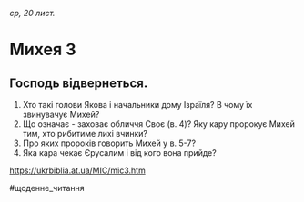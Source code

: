 
_ср, 20 лист._

# Михея 3

## Господь відвернеться.
1. Хто такі голови Якова і начальники дому Ізраїля? В чому їх звинувачує Михей?
2. Що означає - заховає обличчя Своє (в. 4)? Яку кару пророкує Михей тим, хто рибитиме лихі вчинки?
3. Про яких пророків говорить Михей у в. 5-7?
4. Яка кара чекає Єрусалим і від кого вона прийде?

https://ukrbiblia.at.ua/MIC/mic3.htm 

#щоденне_читання
